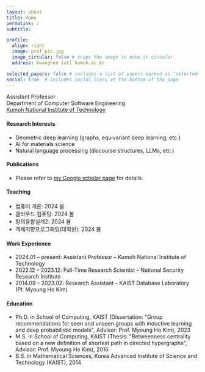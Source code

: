 ```yaml
---
layout: about
title: Home
permalink: /
subtitle: 

profile:
  align: right
  image: prof_pic.jpg
  image_circular: false # crops the image to make it circular
  address: kwanghee [at] kumoh.ac.kr

selected_papers: false # includes a list of papers marked as "selected={true}"
social: true  # includes social icons at the bottom of the page
---
```


Assistant Professor <br />
Department of Computer Software Engineering <br />
<a href="https://eng.kumoh.ac.kr/eng/index.do">Kumoh National Institute of Technology</a>

#### Research Interests

- Geometric deep learning (graphs, equivariant deep learning, etc.)
- AI for materials science
- Natural language processing (discourse structures, LLMs, etc.)

#### Publications

- Please refer to <a href="https://scholar.google.com/citations?user=TwbFnVYAAAAJ">my Google scholar page</a> for details.


#### Teaching

- 컴퓨터 개론: 2024 봄
- 클라우드 컴퓨팅: 2024 봄
- 창의융합설계2: 2024 봄
- 객체지향프로그래밍(대학원): 2024 봄

#### Work Experience

- 2024.01 – present: Assistant Professor – Kumoh National Institute of Technology  
- 2022.12 – 2023.12: Full-Time Research Scientist – National Security Research Institute
- 2014.09 – 2023.02: Research Assistant – KAIST Database Laboratory (PI: Myoung Ho Kim)


#### Education

- Ph.D. in School of Computing, KAIST (Dissertation: "Group recommendations for seen and unseen groups with inductive learning and deep probabilistic models", Advisor: Prof. Myoung Ho Kim), 2023
- M.S. in School of Computing, KAIST (Thesis: "Betweenness centrality based on a new definition of shortest path in directed hypergraphs", Advisor: Prof. Myoung Ho Kim), 2016
- B.S. in Mathematical Sciences, Korea Advanced Institute of Science and Technology (KAIST), 2014




